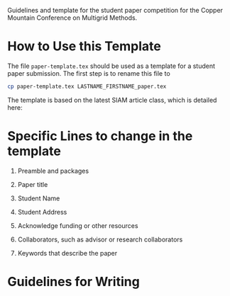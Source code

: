 Guidelines and template for the student paper competition for the Copper Mountain Conference on Multigrid Methods.

# How to Use this Template

The file `paper-template.tex` should be used as a template for a student paper submission.  The first step is to rename this file to
```bash
cp paper-template.tex LASTNAME_FIRSTNAME_paper.tex
```

The template is based on the latest SIAM article class, which is detailed here: 

# Specific Lines to change in the template

1. Preamble and packages

2. Paper title

3. Student Name

4. Student Address

5. Acknowledge funding or other resources

6. Collaborators, such as advisor or research collaborators

7. Keywords that describe the paper

# Guidelines for Writing
